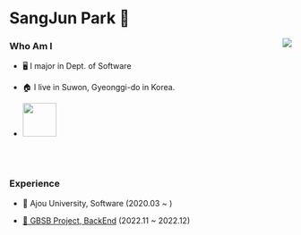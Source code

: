 # SangJun Park 🐒


<img align = right src ="https://github-readme-stats.vercel.app/api/top-langs/?username=jjunhub" />

### Who Am I 

- 🖥️ I major in Dept. of Software
- 🏠 I live in Suwon, Gyeonggi-do in Korea.
- <a href = "https://velog.io/@jjunhub">
        <img src = "https://img.shields.io/badge/My%20Velog-33FF99" width = 60px/>

  </a>
<br>
<br>

### Experience

- 🏫 Ajou University, Software (2020.03 ~ )
  
- <a href ="https://github.com/DogbalBirdbal">🐾 GBSB Project, BackEnd</a> (2022.11 ~ 2022.12)